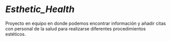 # _Esthetic_Health_
Proyecto en equipo en donde podemos encontrar información y añadir citas con personal de la salud para realizarse diferentes procedimientos estéticos.
